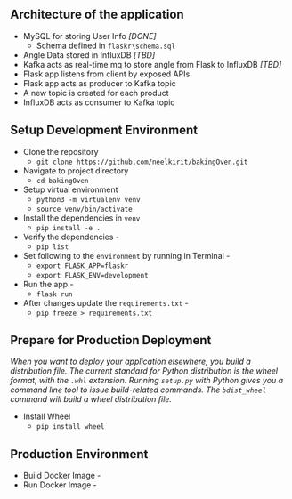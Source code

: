 ## Architecture of the application
* MySQL for storing User Info _*[DONE]*_
    * Schema defined in `flaskr\schema.sql`
* Angle Data stored in InfluxDB _*[TBD]*_
* Kafka acts as real-time mq to store angle from Flask to InfluxDB _*[TBD]*_
* Flask app listens from client by exposed APIs
* Flask app acts as producer to Kafka topic
* A new topic is created for each product
* InfluxDB acts as consumer to Kafka topic


## Setup Development Environment
* Clone the repository
    *   `git clone https://github.com/neelkirit/bakingOven.git`
* Navigate to project directory
    *   `cd bakingOven`
* Setup virtual environment
    *   `python3 -m virtualenv venv`
    *   `source venv/bin/activate`
* Install the dependencies in `venv`
    *   `pip install -e .`
* Verify the dependencies -
    *   `pip list`
* Set following to the `environment` by running in Terminal - 
    *   `export FLASK_APP=flaskr`
    *   `export FLASK_ENV=development`
* Run the app -
    *   `flask run`
* After changes update the `requirements.txt` -
    *   `pip freeze > requirements.txt`

## Prepare for Production Deployment
*When you want to deploy your application elsewhere, you build a distribution file. The current standard for Python distribution is the wheel format, with the `.whl` extension.
 Running `setup.py` with Python gives you a command line tool to issue build-related commands. The `bdist_wheel` command will build a wheel distribution file.*
* Install Wheel
    *   `pip install wheel`


## Production Environment
* Build Docker Image -
* Run Docker Image -